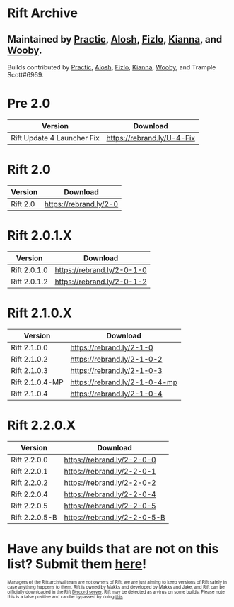 # Rift Archive

 Maintained by [Practic](https://tiktok.com/@0hdv "Practic"), [Alosh](https://twitter.com/aIoshreal "Alosh"), [Fizlo](https://www.youtube.com/channel/UCzmOR_-6ohN4ji2z_tgH1vA "Fizlo"), [Kianna](https://twitter.com/AyeItsAxi "Kianna"), and [Wooby](https://twitter.com/_wob "Wooby").
-
  Builds contributed by [Practic](https://tiktok.com/@0hdv "Practic"), [Alosh](https://twitter.com/aIoshreal "Alosh"), [Fizlo](https://www.youtube.com/channel/UCzmOR_-6ohN4ji2z_tgH1vA "Fizlo"), [Kianna](https://twitter.com/AyeItsAxi "Kianna"), [Wooby](https://twitter.com/_wob "Wooby"), and Trample Scott#6969.
  
   # Pre 2.0
| Version | Download | 
| ----------- | ----------- | 
| Rift Update 4 Launcher Fix | https://rebrand.ly/U-4-Fix |
  
  # Rift 2.0
| Version | Download | 
| ----------- | ----------- | 
| Rift 2.0 | https://rebrand.ly/2-0 |
 # Rift 2.0.1.X
| Version | Download | 
| ----------- | ----------- | 
| Rift 2.0.1.0 | https://rebrand.ly/2-0-1-0 |
| Rift 2.0.1.2 | https://rebrand.ly/2-0-1-2 |
  
  # Rift 2.1.0.X
| Version | Download | 
| ----------- | ----------- | 
| Rift 2.1.0.0 | https://rebrand.ly/2-1-0 |
| Rift 2.1.0.2 | https://rebrand.ly/2-1-0-2 |
| Rift 2.1.0.3 | https://rebrand.ly/2-1-0-3 |
| Rift 2.1.0.4-MP | https://rebrand.ly/2-1-0-4-mp |
| Rift 2.1.0.4 | https://rebrand.ly/2-1-0-4 |
  
  # Rift 2.2.0.X
| Version | Download | 
| ----------- | ----------- | 
| Rift 2.2.0.0 | https://rebrand.ly/2-2-0-0 |
| Rift 2.2.0.1 | https://rebrand.ly/2-2-0-1 |
| Rift 2.2.0.2 | https://rebrand.ly/2-2-0-2 |
| Rift 2.2.0.4 | https://rebrand.ly/2-2-0-4 |
| Rift 2.2.0.5 | https://rebrand.ly/2-2-0-5 |
| Rift 2.2.0.5-B | https://rebrand.ly/2-2-0-5-B |
  
  # Have any builds that are not on this list? Submit them [here](https://forms.gle/iQsCTGjfqMEbcwHh7 "here")!
  
  <sub><sup>Managers of the Rift archival team are not owners of Rift, we are just aiming to keep versions of Rift safely in case anything happens to them. Rift is owned by Makks and developed by Makks and Jake, and Rift can be officially downloaded in the Rift [Discord server](https://discord.gg/riftfn "Discord server"). Rift may be detected as a virus on some builds. Please note this is a false positive and can be bypassed by doing [this](https://www.youtube.com/watch?v=hDR3jRBq9pg).</sup></sub>
